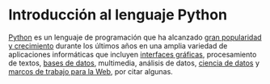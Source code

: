 Introducción al lenguaje Python
===============================

[Python](https://www.python.org) es un lenguaje de programación que ha alcanzado [gran popularidad y crecimiento](https://stackoverflow.blog/2017/09/06/incredible-growth-python/) durante los últimos años en una amplia variedad de aplicaciones informáticas que incluyen [interfaces gráficas](https://wiki.python.org/moin/GuiProgramming), procesamiento de textos, [bases de datos](https://www.datacamp.com/courses/introduction-to-relational-databases-in-python), multimedia, análisis de datos, [ciencia de datos](https://www.datacamp.com/courses/intro-to-python-for-data-science) y [marcos de trabajo para la Web](https://wiki.python.org/moin/WebFrameworks), por citar algunas.

